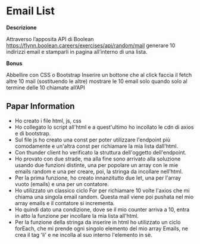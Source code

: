 Email List
===
**Descrizione**

Attraverso l’apposita API di Boolean
https://flynn.boolean.careers/exercises/api/random/mail
generare 10 indirizzi email e stamparli in pagina all’interno di una lista.

**Bonus**

Abbellire con CSS o Bootstrap
Inserire un bottone che al click faccia il fetch altre 10 mail (sostituendo le altre)
mostrare le 10 email solo quando solo al termine delle 10 chiamate all’API

## Papar Information
- Ho creato i file html, js, css
- Ho collegato lo script all'html e a quest'ultimo ho incollato le cdn di axios e di bootstrap.
- Sul file js ho creato una const per poter utilizzare l'endpoint più comodamente e un'altra const per richiamare la mia lista dall'html.
- Con thunder client ho verificato la struttura dell'oggetto dell'endpoint.
- Ho provato con due strade, ma alla fine sono arrivato alla soluzione usando due funzioni distinte, una per popolare un array con le mie emails random e una per creare, poi,  la stringa da incollare nell'html.
- Per la prima funzione, ho creato innanzitutto due let, una per l'array vuoto (emails) e una per un contatore.
- Ho utilizzato un classico ciclo For per richiamare 10 volte l'axios che mi chiama una singola email random. Questa mail viene poi pushata nel mio array emails e il contatore si incrementa.
- Ho quindi dato una condizione, dove se il mio counter arriva a 10, entra in atto la funzione per incollare la mia lista all'html.
- Per la funzione della stringa da inserire in html ho utilizzato un ciclo forEach, che mi prende ogni singolo elemento del mio array Emails, ne crea il tag 'li' e ne incolla al suo interno l'elemento in sè.